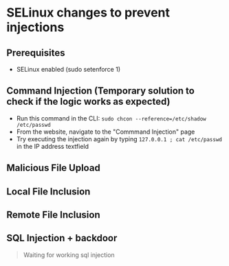 # SELinux changes to prevent injections

## Prerequisites

- SELinux enabled (sudo setenforce 1)

## Command Injection (Temporary solution to check if the logic works as expected)

- Run this command in the CLI: `sudo chcon --reference=/etc/shadow /etc/passwd`
- From the website, navigate to the "Commmand Injection" page
- Try executing the injection again by typing `127.0.0.1 ; cat /etc/passwd` in the IP address textfield

## Malicious File Upload



## Local File Inclusion

## Remote File Inclusion

## SQL Injection + backdoor

> Waiting for working sql injection
